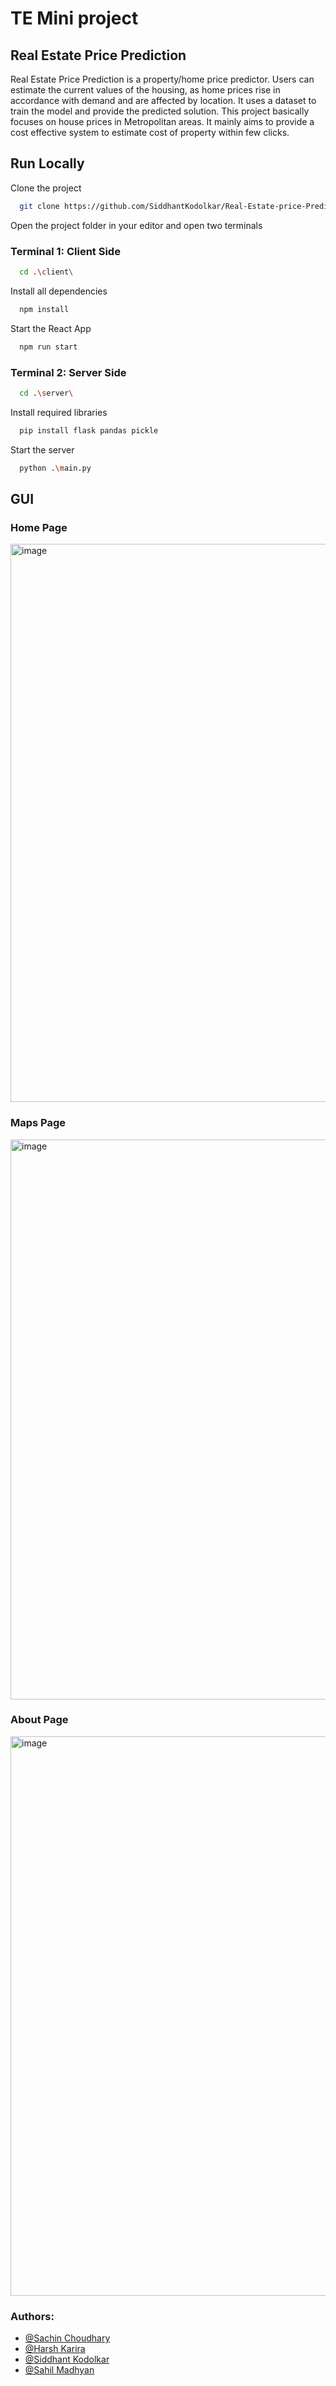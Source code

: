 
# TE Mini project
## Real Estate Price Prediction
Real Estate Price Prediction is a property/home price predictor. 
Users can estimate the current values of the housing, as home prices rise in accordance with demand and are affected by location.
It uses a dataset to train the model and provide the predicted solution.
This project basically focuses on house prices in Metropolitan areas.
It mainly aims to provide a cost effective system to estimate cost of property within few clicks.

## Run Locally

Clone the project

```bash
  git clone https://github.com/SiddhantKodolkar/Real-Estate-price-Prediction-React.git
```

Open the project folder in your editor and open two terminals

### Terminal 1: Client Side

```bash
  cd .\client\
```

Install all dependencies

```bash
  npm install
```

Start the React App

```bash
  npm run start
```

### Terminal 2: Server Side

```bash
  cd .\server\
```
Install required libraries 

```bash
  pip install flask pandas pickle
```

Start the server

```bash
  python .\main.py
```

## GUI

### Home Page
<img width="893" alt="image" src="https://user-images.githubusercontent.com/111975032/236386345-fa05e4b7-5537-4c65-9f7a-770fb50fefcc.png">

### Maps Page
<img width="896" alt="image" src="https://user-images.githubusercontent.com/111975032/236386521-096f846f-5e27-4c5d-a52b-575e61682ff6.png">

### About Page
<img width="895" alt="image" src="https://user-images.githubusercontent.com/111975032/236391732-f93a7ddb-95a3-48c7-a02c-99da62f5447e.png">

### Authors:
- [@Sachin Choudhary](https://github.com/Sach-123)
- [@Harsh Karira](https://github.com/Harshkarira)
- [@Siddhant Kodolkar](https://github.com/SiddhantKodolkar)
- [@Sahil Madhyan](https://github.com/Sahil-Madhyan)

